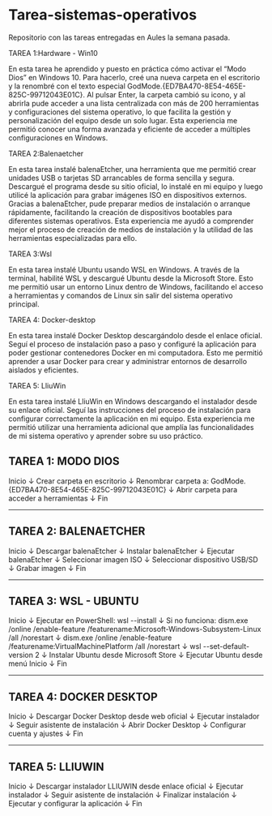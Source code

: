 # Tarea-sistemas-operativos
Repositorio con las tareas entregadas en Aules la semana pasada.

TAREA 1:Hardware - Win10

En esta tarea he aprendido y puesto en práctica cómo activar el “Modo Dios” en Windows 10. Para hacerlo, creé una nueva carpeta en el escritorio y la renombré con el texto especial GodMode.{ED7BA470-8E54-465E-825C-99712043E01C}. Al pulsar Enter, la carpeta cambió su icono, y al abrirla pude acceder a una lista centralizada con más de 200 herramientas y configuraciones del sistema operativo, lo que facilita la gestión y personalización del equipo desde un solo lugar. Esta experiencia me permitió conocer una forma avanzada y eficiente de acceder a múltiples configuraciones en Windows.

TAREA 2:Balenaetcher

En esta tarea instalé balenaEtcher, una herramienta que me permitió crear unidades USB o tarjetas SD arrancables de forma sencilla y segura. Descargué el programa desde su sitio oficial, lo instalé en mi equipo y luego utilicé la aplicación para grabar imágenes ISO en dispositivos externos. Gracias a balenaEtcher, pude preparar medios de instalación o arranque rápidamente, facilitando la creación de dispositivos bootables para diferentes sistemas operativos. Esta experiencia me ayudó a comprender mejor el proceso de creación de medios de instalación y la utilidad de las herramientas especializadas para ello.

TAREA 3:Wsl

En esta tarea instalé Ubuntu usando WSL en Windows. A través de la terminal, habilité WSL y descargué Ubuntu desde la Microsoft Store. Esto me permitió usar un entorno Linux dentro de Windows, facilitando el acceso a herramientas y comandos de Linux sin salir del sistema operativo principal.

TAREA 4: Docker-desktop

En esta tarea instalé Docker Desktop descargándolo desde el enlace oficial. Seguí el proceso de instalación paso a paso y configuré la aplicación para poder gestionar contenedores Docker en mi computadora. Esto me permitió aprender a usar Docker para crear y administrar entornos de desarrollo aislados y eficientes.

TAREA 5: LliuWin

En esta tarea instalé LliuWin en Windows descargando el instalador desde su enlace oficial. Seguí las instrucciones del proceso de instalación para configurar correctamente la aplicación en mi equipo. Esta experiencia me permitió utilizar una herramienta adicional que amplía las funcionalidades de mi sistema operativo y aprender sobre su uso práctico.

TAREA 1: MODO DIOS
-------------------
Inicio
  ↓
Crear carpeta en escritorio
  ↓
Renombrar carpeta a:
GodMode.{ED7BA470-8E54-465E-825C-99712043E01C}
  ↓
Abrir carpeta para acceder a herramientas
  ↓
Fin

-----------------------------------

TAREA 2: BALENAETCHER
---------------------
Inicio
  ↓
Descargar balenaEtcher
  ↓
Instalar balenaEtcher
  ↓
Ejecutar balenaEtcher
  ↓
Seleccionar imagen ISO
  ↓
Seleccionar dispositivo USB/SD
  ↓
Grabar imagen
  ↓
Fin

-----------------------------------

TAREA 3: WSL - UBUNTU
---------------------
Inicio
  ↓
Ejecutar en PowerShell:
wsl --install
  ↓
Si no funciona:
dism.exe /online /enable-feature /featurename:Microsoft-Windows-Subsystem-Linux /all /norestart
  ↓
dism.exe /online /enable-feature /featurename:VirtualMachinePlatform /all /norestart
  ↓
wsl --set-default-version 2
  ↓
Instalar Ubuntu desde Microsoft Store
  ↓
Ejecutar Ubuntu desde menú Inicio
  ↓
Fin

-----------------------------------

TAREA 4: DOCKER DESKTOP
-----------------------
Inicio
  ↓
Descargar Docker Desktop desde web oficial
  ↓
Ejecutar instalador
  ↓
Seguir asistente de instalación
  ↓
Abrir Docker Desktop
  ↓
Configurar cuenta y ajustes
  ↓
Fin

-----------------------------------

TAREA 5: LLIUWIN
----------------
Inicio
  ↓
Descargar instalador LLIUWIN desde enlace oficial
  ↓
Ejecutar instalador
  ↓
Seguir asistente de instalación
  ↓
Finalizar instalación
  ↓
Ejecutar y configurar la aplicación
  ↓
Fin



